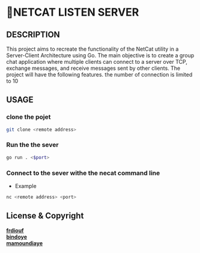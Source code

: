 #  📃NETCAT LISTEN SERVER
## DESCRIPTION
This project aims to recreate the functionality of the NetCat utility in a Server-Client Architecture using Go. The main objective is to create a group chat application where multiple clients can connect to a server over TCP, exchange messages, and receive messages sent by other clients. The project will have the following features.
the number of connection is limited to 10

##  USAGE
### clone the pojet
``` bash
git clone <remote address>
```

### Run the the sever

```bash
go run . <$port>

```

### Connect to the sever withe the necat command line

- Example

``` bash
nc <remote address> <port>

```


## License & Copyright
**[frdiouf](https://learn.zone01dakar.sn/git/frdiouf)** <br>
**[bindoye](https://learn.zone01dakar.sn/git/bindoye)**<br>
**[mamoundiaye](https://learn.zone01dakar.sn/git/mamoundiaye)**